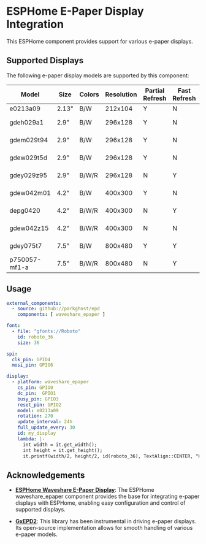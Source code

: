 # ESPHome E-Paper Display Integration

This ESPHome component provides support for various e-paper displays.

## Supported Displays

The following e-paper display models are supported by this component:

| Model         | Size  | Colors | Resolution | Partial Refresh | Fast Refresh | Tested                                        | Useful for                 | Driver IC         |
|---------------|-------|--------|------------|-----------------|--------------|-----------------------------------------------|----------------------------|-------------------|
| e0213a09      | 2.13" | B/W    | 212x104    | Y               | N            | E213A09N(HINK-E0213A07-A1)                    |                            | SSD1675A(IL3897)  |
| gdeh029a1     | 2.9"  | B/W    | 296x128    | Y               | N            | E029A01(E029A01-FPCA-V2.0) / (EO29A01-FPC-A1) | Good Display GDEH029A1     | SSD1608(IL3820)   |
| gdem029t94    | 2.9"  | B/W    | 296x128    | Y               | N            | Waveshare 2.9" SKU-12563 (FPC-7519rev.b)      | Good Display GDEM029T94    | SSD1680           |
| gdew029t5d    | 2.9"  | B/W    | 296x128    | Y               | N            | WF0290T5(WFT0290CZ10 LW) / (WFT0290CZ10 LP)   | Good Display GDEW029T5D    | UC8151D           |
| gdey029z95    | 2.9"  | B/W/R  | 296x128    | N               | Y            | (FPC-A005 20.06.15 TRX)                       | Good Display GDEY029Z95    | SSD1680           |
| gdew042m01    | 4.2"  | B/W    | 400x300    | Y               | N            | WF0420T80CZ35230H(WF0420CZ35 LW)              | Good Display GDEW042M01    | UC8176(IL0398)    |
| depg0420      | 4.2"  | B/W/R  | 400x300    | N               | Y            | DEPG0420(FPC-190)                             | Good Display GDEY042Z98    | SSD1683           |
| gdew042z15    | 4.2"  | B/W/R  | 400x300    | N               | N            | WF0420T80CZ15(WFT0420CZ15 LW)                 | Good Display GDEW042Z15    | UC8176(IL0398)    |
| gdey075t7     | 7.5"  | B/W    | 800x480    | Y               | Y            | GDEY075T7(FPC-C001 21.08.30 HB)               | Good Display GDEY075T7     | UC8179            |
| p750057-mf1-a | 7.5"  | B/W/R  | 800x480    | N               | Y            | (P750057-MF1-A)                               | Good Display GDEY075Z08    | UC8179            |

## Usage
```yaml
external_components:
  - source: github://parkghost/epd
    components: [ waveshare_epaper ]

font:
  - file: "gfonts://Roboto"
    id: roboto_36
    size: 36

spi:
  clk_pin: GPIO4
  mosi_pin: GPIO6

display:
  - platform: waveshare_epaper
    cs_pin: GPIO0
    dc_pin:  GPIO1
    busy_pin: GPIO3
    reset_pin: GPIO2
    model: e0213a09
    rotation: 270
    update_interval: 24h
    full_update_every: 30
    id: my_display
    lambda: |-
      int width = it.get_width();
      int height = it.get_height();
      it.printf(width/2, height/2, id(roboto_36), TextAlign::CENTER, "Hello World!");
```

## Acknowledgements

- **[ESPHome Waveshare E-Paper Display](https://esphome.io/components/display/waveshare_epaper.html)**: The ESPHome waveshare_epaper component provides the base for integrating e-paper displays with ESPHome, enabling easy configuration and control of supported displays.

- **[GxEPD2](https://github.com/ZinggJM/GxEPD2)**: This library has been instrumental in driving e-paper displays. Its open-source implementation allows for smooth handling of various e-paper models.